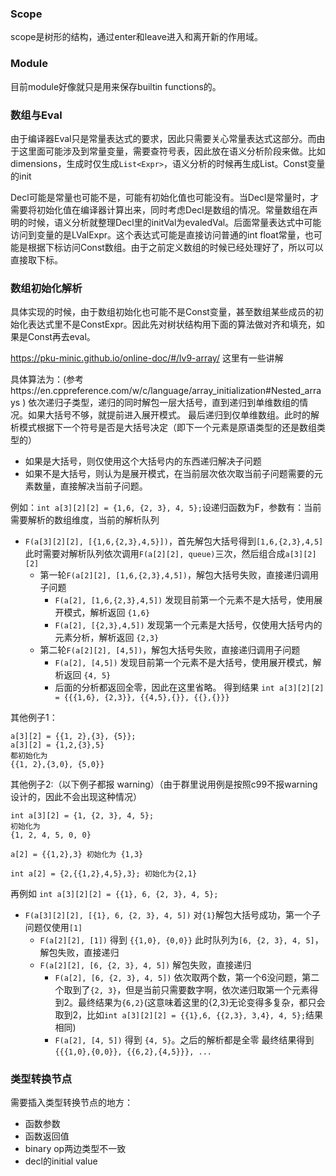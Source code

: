 
### Scope

scope是树形的结构，通过enter和leave进入和离开新的作用域。

### Module

目前module好像就只是用来保存builtin functions的。

### 数组与Eval

由于编译器Eval只是常量表达式的要求，因此只需要关心常量表达式这部分。而由于这里面可能涉及到常量变量，需要查符号表，因此放在语义分析阶段来做。比如dimensions，生成时仅生成`List<Expr>`，语义分析的时候再生成List<Integer>。Const变量的init

Decl可能是常量也可能不是，可能有初始化值也可能没有。当Decl是常量时，才需要将初始化值在编译器计算出来，同时考虑Decl是数组的情况。常量数组在声明的时候，语义分析就整理Decl里的initVal为evaledVal。后面常量表达式中可能访问到变量的是LValExpr。这个表达式可能是直接访问普通的int float常量，也可能是根据下标访问Const数组。由于之前定义数组的时候已经处理好了，所以可以直接取下标。

### 数组初始化解析

具体实现的时候，由于数组初始化也可能不是Const变量，甚至数组某些成员的初始化表达式里不是ConstExpr。因此先对树状结构用下面的算法做对齐和填充，如果是Const再去eval。

https://pku-minic.github.io/online-doc/#/lv9-array/ 这里有一些讲解

具体算法为：(参考https://en.cppreference.com/w/c/language/array_initialization#Nested_arrays )
依次递归子类型，递归的同时解包一层大括号，直到递归到单维数组的情况。如果大括号不够，就提前进入展开模式。
最后递归到仅单维数组。此时的解析模式根据下一个符号是否是大括号决定（即下一个元素是原语类型的还是数组类型的）
- 如果是大括号，则仅使用这个大括号内的东西递归解决子问题
- 如果不是大括号，则认为是展开模式，在当前层次依次取当前子问题需要的元素数量，直接解决当前子问题。

例如：`int a[3][2][2] = {1,6, {2, 3}, 4, 5};`设递归函数为F，参数有：当前需要解析的数组维度，当前的解析队列
- `F(a[3][2][2], [{1,6,{2,3},4,5}])`，首先解包大括号得到`[1,6,{2,3},4,5]` 此时需要对解析队列依次调用`F(a[2][2], queue)`三次，然后组合成`a[3][2][2]`
    - 第一轮`F(a[2][2], [1,6,{2,3},4,5])`，解包大括号失败，直接递归调用子问题
        - `F(a[2], [1,6,{2,3},4,5])` 发现目前第一个元素不是大括号，使用展开模式，解析返回 `{1,6}`
        - `F(a[2], [{2,3},4,5])` 发现第一个元素是大括号，仅使用大括号内的元素分析，解析返回 `{2,3}`
    - 第二轮`F(a[2][2], [4,5])`，解包大括号失败，直接递归调用子问题
        - `F(a[2], [4,5])` 发现目前第一个元素不是大括号，使用展开模式，解析返回 `{4, 5}`
        - 后面的分析都返回全零，因此在这里省略。
得到结果 `int a[3][2][2] = {{{1,6}, {2,3}}, {{4,5},{}}, {{},{}}}`

其他例子1：
```
a[3][2] = {{1, 2},{3}, {5}};
a[3][2] = {1,2,{3},5} 
都初始化为
{{1, 2},{3,0}, {5,0}}
```

其他例子2:（以下例子都报 warning）（由于群里说用例是按照c99不报warning设计的，因此不会出现这种情况）
```
int a[3][2] = {1, {2, 3}, 4, 5};
初始化为 
{1, 2, 4, 5, 0, 0}

a[2] = {{1,2},3} 初始化为 {1,3}

int a[2] = {2,{{1,2},4,5},3}; 初始化为{2,1}
```

再例如 `int a[3][2][2] = {{1}, 6, {2, 3}, 4, 5};`
- `F(a[3][2][2], [{1}, 6, {2, 3}, 4, 5])` 对`{1}`解包大括号成功，第一个子问题仅使用`[1]`
    - `F(a[2][2], [1])` 得到 `{{1,0}, {0,0}}`
    此时队列为`[6, {2, 3}, 4, 5]`，解包失败，直接递归
    - `F(a[2][2], [6, {2, 3}, 4, 5])` 解包失败，直接递归
        - `F(a[2], [6, {2, 3}, 4, 5])` 依次取两个数，第一个6没问题，第二个取到了`{2, 3}`，但是当前只需要数字啊，依次递归取第一个元素得到2。最终结果为`{6,2}`(这意味着这里的{2,3}无论变得多复杂，都只会取到2，比如`int a[3][2][2] = {{1},6, {{2,3}, 3,4}, 4, 5};`结果相同)
        - `F(a[2], [4, 5])` 得到 `{4, 5}`。之后的解析都是全零
最终结果得到 `{{{1,0},{0,0}}, {{6,2},{4,5}}}, ...`

### 类型转换节点

需要插入类型转换节点的地方：
- 函数参数
- 函数返回值
- binary op两边类型不一致
- decl的initial value
